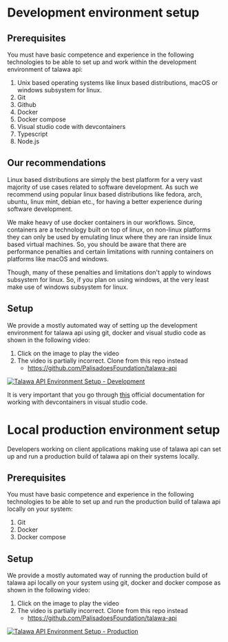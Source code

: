 # Development environment setup

## Prerequisites

You must have basic competence and experience in the following technologies to be able to set up and work within the development environment of talawa api:

1. Unix based operating systems like linux based distributions, macOS or windows subsystem for linux.
2. Git
3. Github
4. Docker
5. Docker compose
6. Visual studio code with devcontainers
7. Typescript
8. Node.js

## Our recommendations

Linux based distributions are simply the best platform for a very vast majority of use cases related to software development. As such we recommend using popular linux based distributions like fedora, arch, ubuntu, linux mint, debian etc., for having a better experience during software development.

We make heavy of use docker containers in our workflows. Since, containers are a technology built on top of linux, on non-linux platforms they can only be used by emulating linux where they are ran inside linux based virtual machines. So, you should be aware that there are performance penalties and certain limitations with running containers on platforms like macOS and windows.

Though, many of these penalties and limitations don't apply to windows subsystem for linux. So, if you plan on using windows, at the very least make use of windows subsystem for linux.

## Setup

We provide a mostly automated way of setting up the development environment for talawa api using git, docker and visual studio code as shown in the following video:

1. Click on the image to play the video
2. The video is partially incorrect. Clone from this repo instead
    - https://github.com/PalisadoesFoundation/talawa-api

[![Talawa API Environment Setup - Development](https://img.youtube.com/vi/jz7koJIXqtk/0.jpg)](https://www.youtube.com/watch?v=jz7koJIXqtk)

It is very important that you go through [this](https://code.visualstudio.com/docs/devcontainers/containers) official documentation for working with devcontainers in visual studio code.

# Local production environment setup

Developers working on client applications making use of talawa api can set up and run a production build of talawa api on their systems locally.

## Prerequisites

You must have basic competence and experience in the following technologies to be able to set up and run the production build of talawa api locally on your system:

1. Git
2. Docker
3. Docker compose

## Setup

We provide a mostly automated way of running the production build of talawa api locally on your system using git, docker and docker compose as shown in the following video:

1. Click on the image to play the video
2. The video is partially incorrect. Clone from this repo instead
    - https://github.com/PalisadoesFoundation/talawa-api

[![Talawa API Environment Setup - Production](https://img.youtube.com/vi/10Zi2srGPHM/0.jpg)](https://www.youtube.com/watch?v=10Zi2srGPHM)
